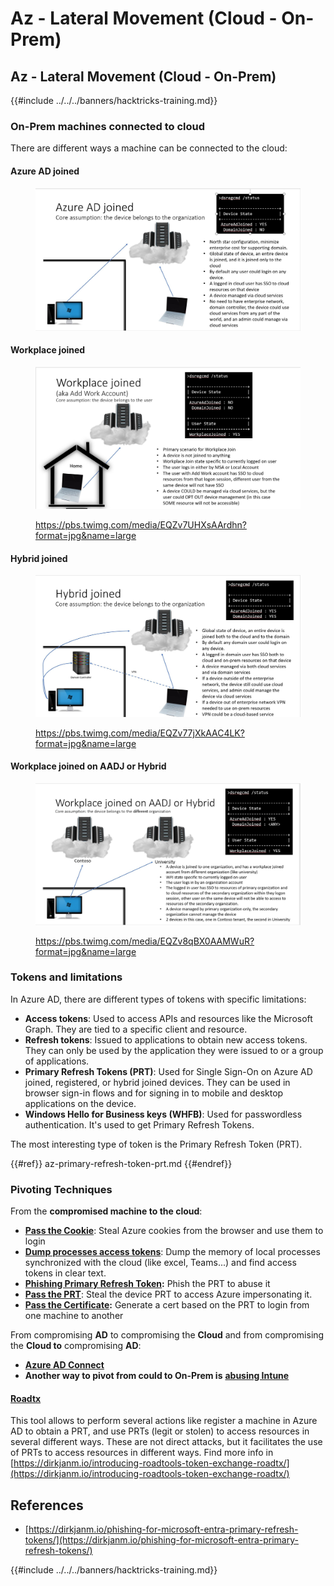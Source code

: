 # Az - Lateral Movement (Cloud - On-Prem)

## Az - Lateral Movement (Cloud - On-Prem)

{{#include ../../../banners/hacktricks-training.md}}

### On-Prem machines connected to cloud

There are different ways a machine can be connected to the cloud:

#### Azure AD joined

<figure><img src="../../../images/image (259).png" alt=""><figcaption></figcaption></figure>

#### Workplace joined

<figure><img src="../../../images/image (222).png" alt=""><figcaption><p><a href="https://pbs.twimg.com/media/EQZv7UHXsAArdhn?format=jpg&name=large">https://pbs.twimg.com/media/EQZv7UHXsAArdhn?format=jpg&name=large</a></p></figcaption></figure>

#### Hybrid joined

<figure><img src="../../../images/image (178).png" alt=""><figcaption><p><a href="https://pbs.twimg.com/media/EQZv77jXkAAC4LK?format=jpg&name=large">https://pbs.twimg.com/media/EQZv77jXkAAC4LK?format=jpg&name=large</a></p></figcaption></figure>

#### Workplace joined on AADJ or Hybrid

<figure><img src="../../../images/image (252).png" alt=""><figcaption><p><a href="https://pbs.twimg.com/media/EQZv8qBX0AAMWuR?format=jpg&name=large">https://pbs.twimg.com/media/EQZv8qBX0AAMWuR?format=jpg&name=large</a></p></figcaption></figure>

### Tokens and limitations <a href="#tokens-and-limitations" id="tokens-and-limitations"></a>

In Azure AD, there are different types of tokens with specific limitations:

- **Access tokens**: Used to access APIs and resources like the Microsoft Graph. They are tied to a specific client and resource.
- **Refresh tokens**: Issued to applications to obtain new access tokens. They can only be used by the application they were issued to or a group of applications.
- **Primary Refresh Tokens (PRT)**: Used for Single Sign-On on Azure AD joined, registered, or hybrid joined devices. They can be used in browser sign-in flows and for signing in to mobile and desktop applications on the device.
- **Windows Hello for Business keys (WHFB)**: Used for passwordless authentication. It's used to get Primary Refresh Tokens.

The most interesting type of token is the Primary Refresh Token (PRT).

{{#ref}}
az-primary-refresh-token-prt.md
{{#endref}}

### Pivoting Techniques

From the **compromised machine to the cloud**:

- [**Pass the Cookie**](az-pass-the-cookie.md): Steal Azure cookies from the browser and use them to login
- [**Dump processes access tokens**](az-processes-memory-access-token.md): Dump the memory of local processes synchronized with the cloud (like excel, Teams...) and find access tokens in clear text.
- [**Phishing Primary Refresh Token**](az-phishing-primary-refresh-token-microsoft-entra.md)**:** Phish the PRT to abuse it
- [**Pass the PRT**](pass-the-prt.md): Steal the device PRT to access Azure impersonating it.
- [**Pass the Certificate**](az-pass-the-certificate.md)**:** Generate a cert based on the PRT to login from one machine to another

From compromising **AD** to compromising the **Cloud** and from compromising the **Cloud to** compromising **AD**:

- [**Azure AD Connect**](azure-ad-connect-hybrid-identity/index.html)
- **Another way to pivot from could to On-Prem is** [**abusing Intune**](../az-services/intune.md)

#### [Roadtx](https://github.com/dirkjanm/ROADtools)

This tool allows to perform several actions like register a machine in Azure AD to obtain a PRT, and use PRTs (legit or stolen) to access resources in several different ways. These are not direct attacks, but it facilitates the use of PRTs to access resources in different ways. Find more info in [https://dirkjanm.io/introducing-roadtools-token-exchange-roadtx/](https://dirkjanm.io/introducing-roadtools-token-exchange-roadtx/)

## References

- [https://dirkjanm.io/phishing-for-microsoft-entra-primary-refresh-tokens/](https://dirkjanm.io/phishing-for-microsoft-entra-primary-refresh-tokens/)

{{#include ../../../banners/hacktricks-training.md}}



